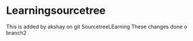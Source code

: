 # Learningsourcetree
This is added by akshay on git
SourcetreeLEarning
These changes done o branch2
